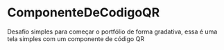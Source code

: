 # ComponenteDeCodigoQR
Desafio simples para começar o portfólio de forma gradativa, essa é uma tela simples com um componente de código QR 
